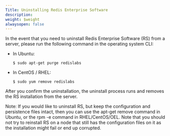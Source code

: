 ```yaml
---
Title: Uninstalling Redis Enterprise Software
description: 
weight: $weight
alwaysopen: false
---
```

In the event that you need to uninstall Redis Enterprise Software
(RS) from a server, please run the following command in the operating
system CLI:

-   In Ubuntu:

    ``` src
    $ sudo apt-get purge redislabs
    ```

-   In CentOS / RHEL:

    ``` src
    $ sudo yum remove redislabs
    ```

After you confirm the uninstallation, the uninstall process runs and
removes the RS installation from the server.

Note: If you would like to uninstall RS, but keep the configuration and
persistence files intact, then you can use the apt-get remove command in
Ubuntu, or the rpm -e command in RHEL/CentOS/OEL. Note that you should
not try to reinstall RS on a node that still has the configuration files
on it as the installation might fail or end up corrupted.
